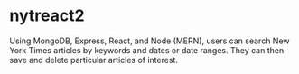 # nytreact2

Using MongoDB, Express, React, and Node (MERN), users can search New York Times articles by keywords and dates or date ranges.  They can then save and delete particular articles of interest. 